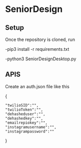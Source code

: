 # SeniorDesign

## Setup

Once the repository is cloned, run 

-pip3 install -r requirements.txt



-python3 SeniorDesignDesktop.py



## APIS

Create an auth.json file like this

{
    
    "twilioSID":"",
    "twilioToken":"",
    "dehasheduser":"",
    "dehashedkey":"",
    "emailrepiokey":"",
    "instagramusername":"",
    "instagrampassword":""


}

